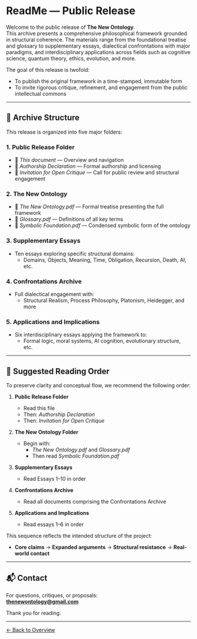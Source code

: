 # ReadMe — Public Release

Welcome to the public release of **The New Ontology**.  
This archive presents a comprehensive philosophical framework grounded in structural coherence. The materials range from the foundational treatise and glossary to supplementary essays, dialectical confrontations with major paradigms, and interdisciplinary applications across fields such as cognitive science, quantum theory, ethics, evolution, and more.

The goal of this release is twofold:
- To publish the original framework in a time-stamped, immutable form
- To invite rigorous critique, refinement, and engagement from the public intellectual commons

---

## 📁 Archive Structure

This release is organized into five major folders:

### **1. Public Release Folder**
- 📘 *This document* — Overview and navigation
- 📜 *Authorship Declaration* — Formal authorship and licensing
- 🧪 *Invitation for Open Critique* — Call for public review and structural engagement

### **2. The New Ontology**
- 📘 *The New Ontology.pdf* — Formal treatise presenting the full framework
- 📗 *Glossary.pdf* — Definitions of all key terms
- 📙 *Symbolic Foundation.pdf* — Condensed symbolic form of the ontology

### **3. Supplementary Essays**
- Ten essays exploring specific structural domains:
  - Domains, Objects, Meaning, Time, Obligation, Recursion, Death, AI, etc.

### **4. Confrontations Archive**
- Full dialectical engagement with:
  - Structural Realism, Process Philosophy, Platonism, Heidegger, and more

### **5. Applications and Implications**
- Six interdisciplinary essays applying the framework to:
  - Formal logic, moral systems, AI cognition, evolutionary structure, etc.

---

## 🧭 Suggested Reading Order

To preserve clarity and conceptual flow, we recommend the following order:

1. **Public Release Folder**  
   - Read this file  
   - Then: *Authorship Declaration*  
   - Then: *Invitation for Open Critique*

2. **The New Ontology Folder**  
   - Begin with:
     - *The New Ontology.pdf* and *Glossary.pdf*  
     - Then read *Symbolic Foundation.pdf*

3. **Supplementary Essays**  
   - Read Essays 1–10 in order

4. **Confrontations Archive**  
   - Read all documents comprising the Confrontations Archive

5. **Applications and Implications**  
   - Read essays 1–6 in order

This sequence reflects the intended structure of the project:
- **Core claims** → **Expanded arguments** → **Structural resistance** → **Real-world contact**

---

## 📬 Contact

For questions, critiques, or proposals:  
**thenewontology@gmail.com**

Thank you for reading.

---

[← Back to Overview](/the-new-ontology---public-release/overview/)
